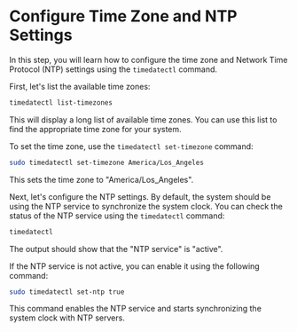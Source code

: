 # Configure Time Zone and NTP Settings

In this step, you will learn how to configure the time zone and Network Time Protocol (NTP) settings using the `timedatectl` command.

First, let's list the available time zones:

```bash
timedatectl list-timezones
```

This will display a long list of available time zones. You can use this list to find the appropriate time zone for your system.

To set the time zone, use the `timedatectl set-timezone` command:

```bash
sudo timedatectl set-timezone America/Los_Angeles
```

This sets the time zone to "America/Los_Angeles".

Next, let's configure the NTP settings. By default, the system should be using the NTP service to synchronize the system clock. You can check the status of the NTP service using the `timedatectl` command:

```bash
timedatectl
```

The output should show that the "NTP service" is "active".

If the NTP service is not active, you can enable it using the following command:

```bash
sudo timedatectl set-ntp true
```

This command enables the NTP service and starts synchronizing the system clock with NTP servers.
